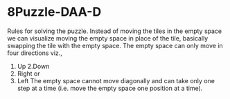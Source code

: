 # 8Puzzle-DAA-D
 
 Rules for solving the puzzle.
Instead of moving the tiles in the empty space we can visualize moving the empty space in place of the
tile, basically swapping the tile with the empty space. The empty space can only move in four directions
viz.,
1. Up
2.Down
3. Right or
4. Left
The empty space cannot move diagonally and can take only one step at a time (i.e. move the empty
space one position at a time).

